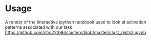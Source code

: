 # Usage

A render of the interactive ipython notebook used to look at activation patterns associated with our task
https://github.com/ctm22396/clusters/blob/master/clust_plots2.ipynb
